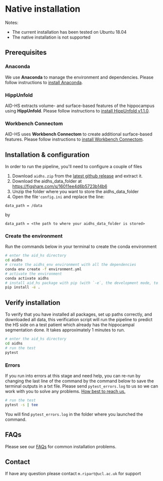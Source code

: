 # Native installation

Notes:
- The current installation has been tested on Ubuntu 18.04
- The native installation is not supported 

## Prerequisites

### Anaconda

We use **Anaconda** to manage the environment and dependencies. Please follow instructions to [install Anaconda](https://docs.anaconda.com/anaconda/install).

### HippUnfold

AID-HS extracts volume- and surface-based features of the hippocampus using **HippUnfold**. Please follow instructions to [install HippUnfold v1.1.0](https://github.com/khanlab/hippunfold/releases/tag/v1.1.0).

### Workbench Connectom
AID-HS uses **Workbench Connectom** to create additional surface-based features. Please follow instructions to [install Workbench Connectom](https://www.humanconnectome.org/software/get-connectome-workbench).

## Installation & configuration
In order to run the pipeline, you'll need to configure a couple of files

1. Download `aidhs.zip` from the [latest github release](https://github.com/MELDProject/aidhs/releases/latest) and extract it.
2. Download the aidhs_data_folder at https://figshare.com/s/16011ee4d6b5723b14b6
3. Unzip the folder where you want to store the aidhs_data_folder
4. Open the file`'config.ini` and replace the line:
```
data_path = /data
```
by 
```
data_path = <the path to where your aidhs_data_folder is stored>
```

### Create the environment

Run the commands below in your terminal to create the conda environment

``` bash
# enter the aid_hs directory
cd aidhs
# create the aidhs_env environment with all the dependencies 
conda env create -f environment.yml
# activate the environment
conda activate aidhs
# install aid_hs package with pip (with `-e`, the development mode, to allow changes in the code to be immediately visible in the installation)
pip install -e .
```

## Verify installation
To verify that you have installed all packages, set up paths correctly, and downloaded all data, this verification script will run the pipeline to predict the HS side on a test patient which already has the hippocampal segmentation done. It takes approximately 1 minutes to run.

```bash
# enter the aid_hs directory
cd aidhs
# run the test
pytest
```

### Errors
If you run into errors at this stage and need help, you can re-run by changing the last line of the command by the command below to save the terminal outputs in a txt file. Please send `pytest_errors.log` to us so we can work with you to solve any problems. [How best to reach us.](#contact)

```bash
# run the test
pytest -s | tee 
```

You will find `pytest_errors.log` in the folder where you launched the command. 

## FAQs
Please see our [FAQs](/docs/FAQ.md) for common installation problems.

## Contact

If have any question please contact `m.ripart@ucl.ac.uk` for support